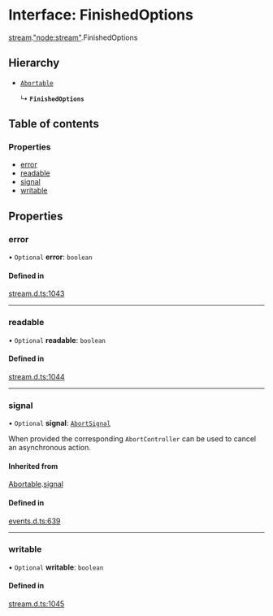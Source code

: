 # Interface: FinishedOptions

[stream](../modules/stream.md).["node:stream"](../modules/stream._node_stream_.md).FinishedOptions

## Hierarchy

- [`Abortable`](events._events_.EventEmitter.Abortable.md)

  ↳ **`FinishedOptions`**

## Table of contents

### Properties

- [error](stream._node_stream_.FinishedOptions.md#error)
- [readable](stream._node_stream_.FinishedOptions.md#readable)
- [signal](stream._node_stream_.FinishedOptions.md#signal)
- [writable](stream._node_stream_.FinishedOptions.md#writable)

## Properties

### error

• `Optional` **error**: `boolean`

#### Defined in

[stream.d.ts:1043](https://github.com/goodcodedev/bun-types/blob/8bd1b3a/stream.d.ts#L1043)

___

### readable

• `Optional` **readable**: `boolean`

#### Defined in

[stream.d.ts:1044](https://github.com/goodcodedev/bun-types/blob/8bd1b3a/stream.d.ts#L1044)

___

### signal

• `Optional` **signal**: [`AbortSignal`](../modules/globals.md#abortsignal)

When provided the corresponding `AbortController` can be used to cancel an asynchronous action.

#### Inherited from

[Abortable](events._events_.EventEmitter.Abortable.md).[signal](events._events_.EventEmitter.Abortable.md#signal)

#### Defined in

[events.d.ts:639](https://github.com/goodcodedev/bun-types/blob/8bd1b3a/events.d.ts#L639)

___

### writable

• `Optional` **writable**: `boolean`

#### Defined in

[stream.d.ts:1045](https://github.com/goodcodedev/bun-types/blob/8bd1b3a/stream.d.ts#L1045)
